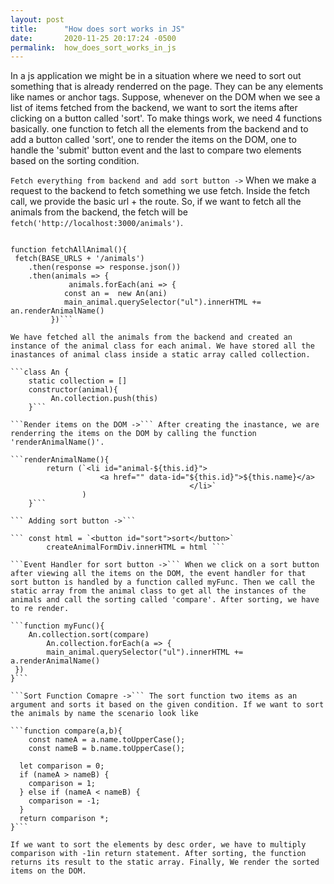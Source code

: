 ```yaml
---
layout: post
title:      "How does sort works in JS"
date:       2020-11-25 20:17:24 -0500
permalink:  how_does_sort_works_in_js
---
```



In a js application we might be in a situation where we need to sort out something that is already renderred on the page. They can be any elements like names or anchor tags. Suppose, whenever on the DOM when we see a list of items fetched from the backend, we want to sort the items after clicking on a button called 'sort'. To make things work, we need 4 functions basically. one function to fetch all the elements from the backend and to add a button called 'sort', one to render the items on the DOM, one to handle the 'submit' button event and the last to compare two elements based on the sorting condition.

```Fetch everything from backend and add sort button ->``` When we make a request to the backend to fetch something we use fetch. Inside the fetch call, we provide the basic url + the route. So, if we want to fetch all the animals from the backend, the fetch will be ```fetch('http://localhost:3000/animals')```. 

```document.getElementById("animals").addEventListener('click', fetchAllAnimal)

function fetchAllAnimal(){
 fetch(BASE_URLS + '/animals')
    .then(response => response.json())
    .then(animals => {
		     animals.forEach(ani => { 
            const an =  new An(ani)
            main_animal.querySelector("ul").innerHTML += an.renderAnimalName()
         })```
				 
We have fetched all the animals from the backend and created an instance of the animal class for each animal. We have stored all the inastances of animal class inside a static array called collection. 

```class An {
    static collection = []
    constructor(animal){
		 An.collection.push(this)
    }``` 
		
```Render items on the DOM ->``` After creating the inastance, we are renderring the items on the DOM by calling the function 'renderAnimalName()'. 

```renderAnimalName(){
        return (`<li id="animal-${this.id}">
                    <a href="" data-id="${this.id}">${this.name}</a>  
										</li>`
                )
    }``` 
		
``` Adding sort button ->``` 

``` const html = `<button id="sort">sort</button>`
        createAnimalFormDiv.innerHTML = html ```
				
```Event Handler for sort button ->``` When we click on a sort button after viewing all the items on the DOM, the event handler for that sort button is handled by a function called myFunc. Then we call the static array from the animal class to get all the instances of the animals and call the sorting called 'compare'. After sorting, we have to re render.

```function myFunc(){
    An.collection.sort(compare) 
		An.collection.forEach(a => {
        main_animal.querySelector("ul").innerHTML += a.renderAnimalName()
 })
}``` 

```Sort Function Comapre ->``` The sort function two items as an argument and sorts it based on the given condition. If we want to sort the animals by name the scenario look like 

```function compare(a,b){
    const nameA = a.name.toUpperCase();
    const nameB = b.name.toUpperCase();

  let comparison = 0;
  if (nameA > nameB) {
    comparison = 1;
  } else if (nameA < nameB) {
    comparison = -1;
  }
  return comparison *;
}``` 

If we want to sort the elements by desc order, we have to multiply comparison with -1in return statement. After sorting, the function returns its result to the static array. Finally, We render the sorted items on the DOM.
		

				 
			
			
			
			
				 


